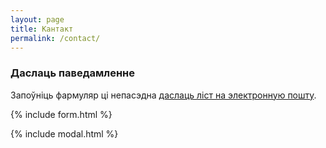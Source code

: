 ```yaml
---
layout: page
title: Кантакт
permalink: /contact/
---
```


### Даслаць паведамленне

Запоўніць фармуляр ці непасэдна [даслаць ліст  на электронную пошту](mailto:{{site.email}}).

{% include form.html %}

{% include modal.html %}
